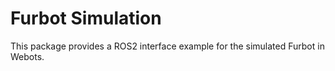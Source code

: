 # Furbot Simulation

This package provides a ROS2 interface example for the simulated Furbot in Webots.